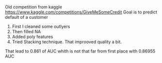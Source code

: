 Old competition from kaggle https://www.kaggle.com/competitions/GiveMeSomeCredit
Goal is to predict default of a customer

1. First I cleaned some outlyers
2. Then filled NA
3. Added poly features
4. Tried Stacking technique. That improoved quality a bit.

That lead to 0.861 of AUC whith is not that far from first place with 0.86955 AUC

